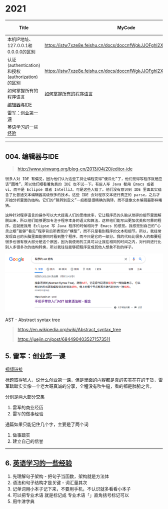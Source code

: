 # 2021



| Title                                                        | MyCode                                                       | Week    | 序号 |
| ------------------------------------------------------------ | ------------------------------------------------------------ | ------- | ---- |
| 本机IP地址、127.0.0.1和0.0.0.0的区别                         | https://istw7xze8e.feishu.cn/docs/doccnfWgkJJOFghl2X35WMsSlRh | ✅week19 | 001  |
| 认证 (authentication) 和授权 (authorization) 的区别          | https://istw7xze8e.feishu.cn/docs/doccnfWgkJJOFghl2X35WMsSlRh#wL9veE | ✅week20 | 002  |
| 如何掌握所有的程序语言                                       | [如何掌握所有的程序语言](http://www.yinwang.org/blog-cn/2017/07/06/master-pl) | ✅week21 | 003  |
| [编辑器与IDE](http://www.yinwang.org/blog-cn/2013/04/20/editor-ide) |                                                              | ✅week22 | 004  |
| [雷军：创业第一课](https://www.youtube.com/watch?v=cZgTCsOYaHI&list=PLTwuZpOIOsIRl6mEDW6_oeRi-mXR2rth3&index=3&ab_channel=%E8%81%8A%E8%81%8ATalkTalk) |                                                              | ✅week23 | 005  |
| [英语学习的一些经验](http://www.yinwang.org/blog-cn/2020/03/06/english-learning-tips) |                                                              | ✅week24 | 006  |



---

## 004. 编辑器与IDE

> http://www.yinwang.org/blog-cn/2013/04/20/editor-ide

`很多人对 IDE 有偏见，因为他们认为这些工具让编程变得“傻瓜化”了，他们觉得写程序就是应该“困难”，所以他们眼看着免费的 IDE 也不试一下。有些人写 Java 都用 Emacs 或者 vi，而不是 Eclipse 或者 IntelliJ。可是这些人错了。他们没有意识到 IDE 里面其实蕴含了比普通文本编辑器高级很多的技术。这些 IDE 会对程序文本进行真正的 parse，之后才开始分析里面的结构。它们的“跳转到定义”一般都是很精确的跳转，而不是像文本编辑器那样瞎猜。`

`这种针对程序语言的操作可以大大提高人们的思维效率，它让程序员的头脑从琐碎的细节里面解脱出来，所以他们能够更加专注于程序本身的语义和算法，这样他们能写出更加优美和可靠的程序。这就是我用 Eclipse 写 Java 程序的时候相对于 Emacs 的感觉。我感觉到自己的“心灵之眼”能够“看见”程序背后所表现的“模型”，而不只是看到程序的文本和细节。所以，我经常发现自己的头脑里面能够同时看到整个程序，而不只是它的一部分。我的代码比很多人的都要短很多也很有很大部分是这个原因，因为我使用的工具可以让我在相同的时间之内，对代码进行比别人多很多次的结构转换，所以我往往能够把程序变成其他人想象不到的样子。`



![avator](pic/011.png)

AST - Abstract syntax tree

> https://en.wikipedia.org/wiki/Abstract_syntax_tree
>
> https://juejin.cn/post/6844904035271573511







## 5. 雷军：创业第一课

[视频链接](https://www.youtube.com/watch?v=cZgTCsOYaHI&list=PLTwuZpOIOsIRl6mEDW6_oeRi-mXR2rth3&index=3&ab_channel=%E8%81%8A%E8%81%8ATalkTalk)

标题取得唬人，说什么创业第一课，但是里面的内容都是真的实实在在的干货，雷军踏踏实实像一个老大哥真诚的分享，全程没有吹牛逼，看的都是肺腑之言。

分别是两大部分交集

1. 雷军的商业经历
2. 雷军的做事经验



通篇如果只能记住几个字，主要是了两个词

1. 做事踏实
2. 建立自己的信誉



---

## 6. [英语学习的一些经验](http://www.yinwang.org/blog-cn/2020/03/06/english-learning-tips)

1. 先理解句子架构 - 把句子当函数，架构就是方法体
2. 语法和句子结构才是关键 - 词汇量其次
3. 记单词用小本子记下来，不要用手机，不认识就多看看小本子
4. 可以把专业术语 就是标记成 专业术语「」直角括号标记可以
5. 用牛津字典



